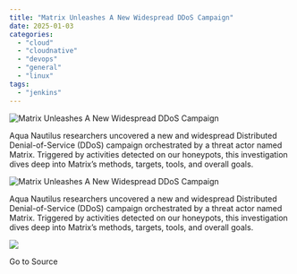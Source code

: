 ```yaml
---
title: "Matrix Unleashes A New Widespread DDoS Campaign"
date: 2025-01-03
categories: 
  - "cloud"
  - "cloudnative"
  - "devops"
  - "general"
  - "linux"
tags: 
  - "jenkins"
---
```


![Matrix Unleashes A New Widespread DDoS Campaign](https://blog.aquasec.com/hubfs/matrix-blog-main-text-1200x628.jpg)

Aqua Nautilus researchers uncovered a new and widespread Distributed Denial-of-Service (DDoS) campaign orchestrated by a threat actor named Matrix. Triggered by activities detected on our honeypots, this investigation dives deep into Matrix’s methods, targets, tools, and overall goals.   

![Matrix Unleashes A New Widespread DDoS Campaign](https://blog.aquasec.com/hubfs/matrix-blog-main-text-1200x628.jpg)

Aqua Nautilus researchers uncovered a new and widespread Distributed Denial-of-Service (DDoS) campaign orchestrated by a threat actor named Matrix. Triggered by activities detected on our honeypots, this investigation dives deep into Matrix’s methods, targets, tools, and overall goals.   

![](https://track.hubspot.com/__ptq.gif?a=1665891&k=14&r=https%3A%2F%2Fblog.aquasec.com%2Fmatrix-unleashes-a-new-widespread-ddos-campaign&bu=https%253A%252F%252Fblog.aquasec.com&bvt=rss)

Go to Source
